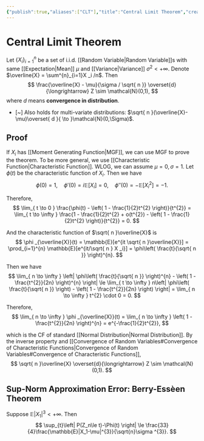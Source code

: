 ```yaml
---
{"publish":true,"aliases":["CLT"],"title":"Central Limit Theorem","created":"2022-11-04T12:18:06","modified":"2025-05-22T00:53:11","cssclasses":"","type":"note","sup":["[[Probability Theory]]"],"state":"done"}
---
```



# Central Limit Theorem

Let $\{ X _i \}_{i=1}^{n}$ be a set of i.i.d. [[Random Variable\|Random Variable]]s with same [[Expectation\|Mean]] $\mu$ and [[Variance\|Variance]] $\sigma^{2} < +\infty$. Denote $\overline{X} = \sum^{n}_{i=1}X _i /n$. Then
$$
\frac{\overline{X} - \mu}{\sigma / \sqrt{ n }} \overset{d}{\longrightarrow} Z \sim \mathcal{N}(0,1),
$$
where $d$ means **convergence in distribution**.

- [~] Also holds for multi-variate distributions: $\sqrt{ n }(\overline{X}-\mu)\overset{ d }{ \to }\mathcal{N}(0,\Sigma)$.

## Proof

If $X _i$ has [[Moment Generating Function\|MGF]], we can use MGF to prove the theorem. To be more general, we use [[Characteristic Function\|Characteristic Function]]. WLOG, we can assume $\mu = 0, \sigma = 1$. Let $\phi(t)$ be the characteristic function of $X _i$. Then we have
$$
\phi(0) = 1, \quad \phi'(0) = i\mathbb{E}[X _i] = 0, \quad \phi''(0) = - \mathbb{E}[X _i^{2}] = -1.
$$

Therefore,
$$
\lim_{ t \to 0 } \frac{\phi(t) - \left( 1 - \frac{1}{2}t^{2} \right)}{t^{2}} = \lim_{ t \to \infty } \frac{1 - \frac{1}{2}t^{2} + o(t^{2}) - \left( 1 - \frac{1}{2}t^{2} \right)}{t^{2}} = 0.
$$

And the characteristic function of $\sqrt{ n }\overline{X}$ is
$$
\phi _{\overline{X}}(t) = \mathbb{E}[e^{it \sqrt{ n }\overline{X}}] = \prod_{i=1}^{n} \mathbb{E}[e^{it/\sqrt{ n } X _i}] = \phi\left( \frac{t}{\sqrt{ n }} \right)^{n}.
$$

Then we have
$$
\lim_{ n \to \infty } \left| \phi\left( \frac{t}{\sqrt{ n }} \right)^{n} - \left( 1 - \frac{t^{2}}{2n} \right)^{n} \right|  \le \lim_{ t \to \infty } n\left| \phi\left( \frac{t}{\sqrt{ n }} \right) - \left( 1 - \frac{t^{2}}{2n} \right) \right| = \lim_{ n \to \infty } t^{2} \cdot 0 = 0.
$$

Therefore,
$$
\lim_{ n \to \infty } \phi _{\overline{X}}(t) = \lim_{ n \to \infty } \left( 1 - \frac{t^{2}}{2n} \right)^{n} = e^{-\frac{1}{2}t^{2}},
$$

which is the CF of standard [[Normal Distribution\|Normal Distribution]]. By the inverse property and [[Convergence of Random Variables#Convergence of Characteristic Functions\|Convergence of Random Variables#Convergence of Characteristic Functions]],
$$
\sqrt{ n }\overline{X} \overset{d}{\longrightarrow} Z \sim \mathcal{N}(0,1).
$$

## Sup-Norm Approximation Error: Berry-Essèen Theorem

Suppose $\mathbb{E}|X_1|^{3}<+\infty$. Then
$$
\sup_{t}\left| P(Z_n\le t)-\Phi(t) \right| \le \frac{33}{4}\frac{\mathbb{E}|X_1-\mu|^{3}}{\sqrt{n}\sigma ^{3}}.
$$
